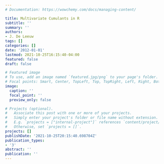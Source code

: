```yaml
---
# Documentation: https://wowchemy.com/docs/managing-content/

title: Multivariate Cumulants in R
subtitle: ''
summary: ''
authors:
- J. De Leeuw
tags: []
categories: []
date: '2012-01-01'
lastmod: 2021-10-25T16:15:40-04:00
featured: false
draft: false

# Featured image
# To use, add an image named `featured.jpg/png` to your page's folder.
# Focal points: Smart, Center, TopLeft, Top, TopRight, Left, Right, BottomLeft, Bottom, BottomRight.
image:
  caption: ''
  focal_point: ''
  preview_only: false

# Projects (optional).
#   Associate this post with one or more of your projects.
#   Simply enter your project's folder or file name without extension.
#   E.g. `projects = ["internal-project"]` references `content/project/deep-learning/index.md`.
#   Otherwise, set `projects = []`.
projects: []
publishDate: '2021-10-25T20:15:40.698704Z'
publication_types:
- '3'
abstract: ''
publication: ''
---
```


